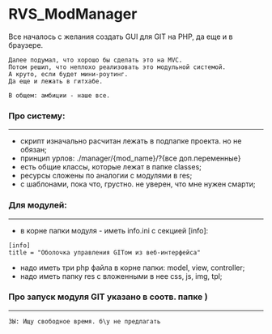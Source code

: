 # RVS_ModManager
Все началось с желания создать GUI для GIT на PHP, да еще и в браузере.

~~~
Далее подумал, что хорошо бы сделать это на MVC.
Потом решил, что неплохо реализовать это модульной системой.
А круто, если будет мини-роутинг.
Да еще и лежать в гитхабе.

В общем: амбиции - наше все.
~~~

### Про систему:
---

- скрипт изначально расчитан лежать в подпапке проекта. но не обязан;
- принцип урлов: ./manager/{mod_name}/?{все доп.переменные}
- есть общие классы, которые лежат в папке classes;
- ресурсы сложены по аналогии с модулями в res;
- с шаблонами, пока что, грустно. не уверен, что мне нужен смарти;

### Для модулей:
---

- в корне папки модуля - иметь info.ini с секцией [info]:
~~~
[info]
title = "Оболочка управления GITом из веб-интерфейса"
~~~
- надо иметь три php файла в корне папки: model, view, controller;
- надо иметь папку res с вложенными в нее css, js, img, tpl;

### Про запуск модуля GIT указано в соотв. папке )
---

```
ЗЫ: Ищу свободное время. б\у не предлагать
```
